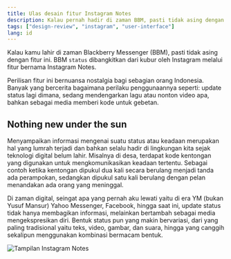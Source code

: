 ```yaml
---
title: Ulas desain fitur Instagram Notes
description: Kalau pernah hadir di zaman BBM, pasti tidak asing dengan fitur ini. BBM status dibangkitkan dari kubur oleh Instagram.
tags: ["design-review", "instagram", "user-interface"] 
lang: id
---
```


Kalau kamu lahir di zaman Blackberry Messenger (BBM), pasti tidak asing dengan fitur ini. BBM `status` dibangkitkan dari kubur oleh Instagram melalui fitur bernama Instagram Notes.

Perilisan fitur ini bernuansa nostalgia bagi sebagian orang Indonesia. Banyak yang bercerita bagaimana perilaku penggunaannya seperti: update status lagi dimana, sedang mendengarkan lagu atau nonton video apa, bahkan sebagai media memberi kode untuk gebetan.

## Nothing new under the sun

Menyampaikan informasi mengenai suatu status atau keadaan merupakan hal yang lumrah terjadi dan bahkan selalu hadir di lingkungan kita sejak teknologi digital belum lahir. Misalnya di desa, terdapat kode kentongan yang digunakan untuk mengkomunikasikan keadaan tertentu. Sebagai contoh ketika kentongan dipukul dua kali secara berulang menjadi tanda ada perampokan, sedangkan dipukul satu kali berulang dengan pelan menandakan ada orang yang meninggal.

Di zaman digital, seingat apa yang pernah aku lewati yaitu di era YM (bukan Yusuf Mansur) Yahoo Messenger, Facebook, hingga saat ini, update status tidak hanya membagikan informasi, melainkan bertambah sebagai media mengekspresikan diri. Bentuk status pun yang makin bervariasi, dari yang paling tradisional yaitu teks, video, gambar, dan suara, hingga yang canggih sekalipun menggunakan kombinasi bermacam bentuk.

![Tampilan Instagram Notes](https://res.cloudinary.com/afnizarnur/image/upload/afnizarnur.com/instagram-notes_uc3few.png)